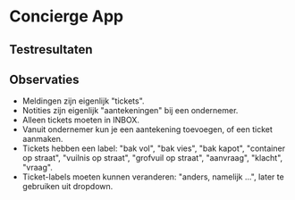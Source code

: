 # Concierge App

## Testresultaten

## Observaties

- Meldingen zijn eigenlijk "tickets".
- Notities zijn eigenlijk "aantekeningen" bij een ondernemer.
- Alleen tickets moeten in INBOX.
- Vanuit ondernemer kun je een aantekening toevoegen, of een ticket aanmaken.
- Tickets hebben een label: "bak vol", "bak vies", "bak kapot", "container op straat", "vuilnis op straat", "grofvuil op straat", "aanvraag", "klacht", "vraag".
- Ticket-labels moeten kunnen veranderen: "anders, namelijk ...", later te gebruiken uit dropdown.